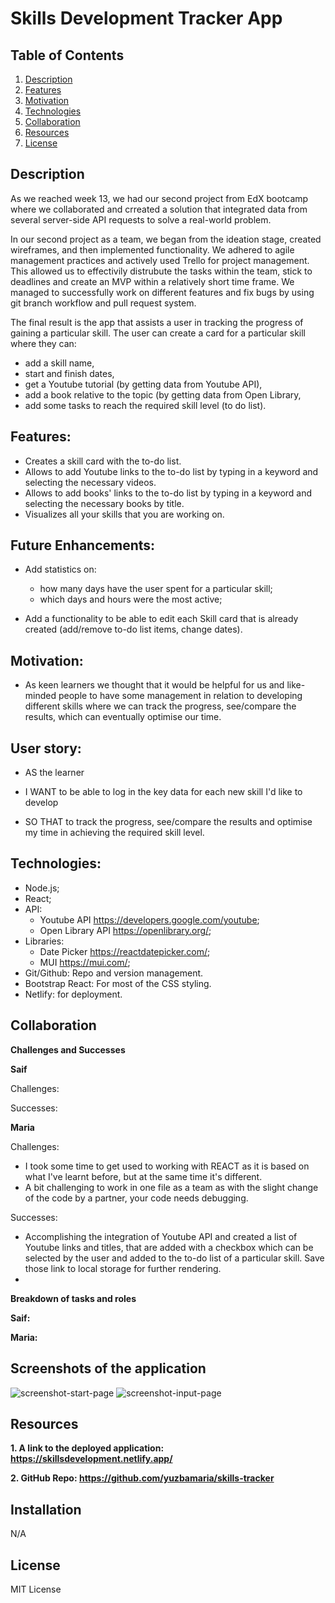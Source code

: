 # Skills Development Tracker App 

## Table of Contents
1. [Description](#description)
2. [Features](#features)
3. [Motivation](#motivation)
4. [Technologies](#technologies)
5. [Collaboration](#collaboration )
5. [Resources](#resources)
7. [License](#license)

## Description

As we reached week 13, we had our second project from EdX bootcamp where we collaborated and crreated a solution that integrated data from several server-side API requests to solve a real-world problem.

In our second project as a team, we began from the ideation stage, created wireframes, and then implemented functionality. We adhered to agile management practices and actively used Trello for project management.
This allowed us to effectivily distrubute the tasks within the team, stick to deadlines and create an MVP within a relatively short time frame. We managed to successfully work on different features and fix bugs by using git branch workflow and pull request system.

The final result is the app that assists a user in tracking the progress of gaining a particular skill. The user can create a card for a particular skill where they can: 
- add a skill name,
- start and finish dates,
- get a Youtube tutorial (by getting data from Youtube API),
- add a book relative to the topic (by getting data from Open Library,
- add some tasks to reach the required skill level (to do list).

## Features:
- Creates a skill card with the to-do list.
- Allows to add Youtube links to the to-do list by typing in a keyword and selecting the necessary videos.
- Allows to add books' links to the to-do list by typing in a keyword and selecting the necessary books by title.
- Visualizes all your skills that you are working on. 

## Future Enhancements:

- Add statistics on:
  - how many days have the user spent for a particular skill;
  - which days and hours were the most active;
    
- Add a functionality to be able to edit each Skill card that is already created (add/remove to-do list items, change dates). 


## Motivation:
- As keen learners we thought that it would be helpful for us and like-minded people to have some management in relation to developing different skills where we can track the progress, see/compare the results, which can eventually optimise our time. 

## User story:
- AS the learner 

- I WANT to be able to log in the key data for each new skill I'd like to develop

- SO THAT to track the progress, see/compare the results and optimise my time in achieving the required skill level.

## Technologies:

- Node.js;
- React;
- API:
  - Youtube API https://developers.google.com/youtube;
  - Open Library API https://openlibrary.org/;
- Libraries:
  - Date Picker https://reactdatepicker.com/;
  - MUI https://mui.com/;
- Git/Github: Repo and version management.
- Bootstrap React: For most of the CSS styling.
- Netlify: for deployment.


## Collaboration 

**Challenges and Successes**

**Saif**

Challenges:

Successes:


**Maria**

Challenges:
- I took some time to get used to working with REACT as it is based on what I've learnt before, but at the same time it's different.  
- A bit challenging to work in one file as a team as with the slight change of the code by a partner, your code needs debugging. 

Successes:
- Accomplishing the integration of Youtube API and created a list of Youtube links and titles, that are added with a checkbox which can be selected by the user and added to the to-do list of a particular skill. Save those link to local storage for further rendering. 
- 

**Breakdown of tasks and roles**

**Saif:** 


**Maria:**

## Screenshots of the application
![screenshot-start-page](assets/images/index.html.png)
![screenshot-input-page](assets/images/homepage.html.png)

## Resources

**1. A link to the deployed application: https://skillsdevelopment.netlify.app/**

**2. GitHub Repo: https://github.com/yuzbamaria/skills-tracker**

## Installation
N/A

## License 
MIT License
